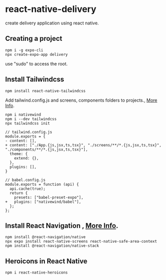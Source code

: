 # react-native-delivery
create delivery application using react native.

## Creating a project
```
npm i -g expo-cli      
npx create-expo-app delivery
```

use "sudo" to access the root.

## Install Tailwindcss
```
npm install react-native-tailwindcss
```

Add tailwind.config.js and screens, components folders to projects., [More Info]([https://www.nativewind.dev/guides/babel](https://www.nativewind.dev/quick-starts/expo)).
```
npm i nativewind
npm i --dev tailwindcss
npx tailwindcss init

// tailwind.config.js
module.exports = {
- content: [],
+ content: ["./App.{js,jsx,ts,tsx}", "./screens/**/*.{js,jsx,ts,tsx}", "./components/**/*.{js,jsx,ts,tsx}"],
  theme: {
    extend: {},
  },
  plugins: [],
}

// babel.config.js
module.exports = function (api) {
  api.cache(true);
  return {
    presets: ["babel-preset-expo"],
+   plugins: ["nativewind/babel"],
  };
};
```

## Install React Navigation , [More Info]([https://www.nativewind.dev/guides/babel](https://reactnavigation.org/docs/getting-started)).
```
npm install @react-navigation/native
npx expo install react-native-screens react-native-safe-area-context
npm install @react-navigation/native-stack
```

## Heroicons in React Native
```
npm i react-native-heroicons
```
